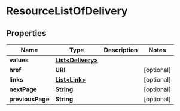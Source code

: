 

# ResourceListOfDelivery


## Properties

| Name | Type | Description | Notes |
|------------ | ------------- | ------------- | -------------|
|**values** | [**List&lt;Delivery&gt;**](Delivery.md) |  |  |
|**href** | **URI** |  |  [optional] |
|**links** | [**List&lt;Link&gt;**](Link.md) |  |  [optional] |
|**nextPage** | **String** |  |  [optional] |
|**previousPage** | **String** |  |  [optional] |



